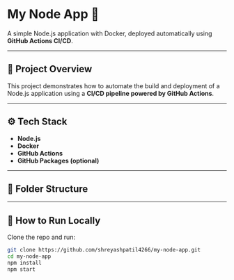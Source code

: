 # My Node App 🚀

A simple Node.js application with Docker, deployed automatically using **GitHub Actions CI/CD**.

---

## 📌 Project Overview

This project demonstrates how to automate the build and deployment of a Node.js application using a **CI/CD pipeline powered by GitHub Actions**.

---

## ⚙️ Tech Stack

- **Node.js**
- **Docker**
- **GitHub Actions**
- **GitHub Packages (optional)**

---

## 📁 Folder Structure


---

## 🚀 How to Run Locally

Clone the repo and run:

```bash
git clone https://github.com/shreyashpatil4266/my-node-app.git
cd my-node-app
npm install
npm start
